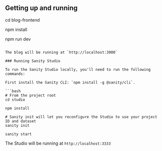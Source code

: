 ## Getting up and running

cd blog-frontend

npm install

npm run dev
```

The blog will be running at `http://localhost:3000`

### Running Sanity Studio

To run the Sanity Studio locally, you'll need to run the following commands:

First install the Sanity CLI: `npm install -g @sanity/cli`.

```bash
# From the project root
cd studio

npm install

# Sanity init will let you reconfigure the Studio to use your project ID and dataset
sanity init

sanity start
```

The Studio will be running at `http://localhost:3333`